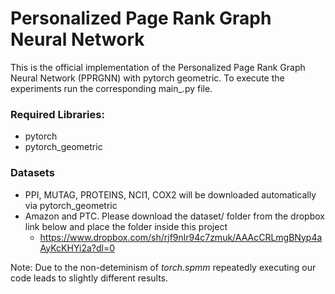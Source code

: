 # Personalized Page Rank Graph Neural Network

This is the official implementation of the Personalized Page Rank Graph Neural Network (PPRGNN) with pytorch geometric.
To execute the experiments run the corresponding main_<NAME>.py file.

### Required Libraries:

* pytorch
* pytorch_geometric


### Datasets

* PPI, MUTAG, PROTEINS, NCI1, COX2 will be downloaded automatically via pytorch_geometric
* Amazon and PTC. Please download the dataset/ folder from the dropbox link below and place the folder inside this project
  * https://www.dropbox.com/sh/rjf9nlr94c7zmuk/AAAcCRLmgBNyp4aAyKcKHYi2a?dl=0

Note: Due to the non-deteminism of *torch.spmm* repeatedly executing our code leads to slightly different results.
